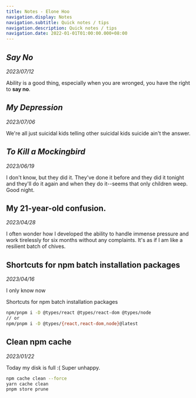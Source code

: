 ```yaml
---
title: Notes - Elone Hoo
navigation.display: Notes
navigation.subtitle: Quick notes / tips
navigation.description: Quick notes / tips
navigation.date: 2022-01-01T01:00:00.000+08:00
---
```


<article>

## *Say No*

_2023/07/12_

Ability is a good thing, especially when you are wronged, you have the right to **say no**.

</article>

<article>

## *My Depression*

_2023/07/06_

We're all just suicidal kids telling other suicidal kids suicide ain't the answer.
</article>

<article>

## *To Kill a Mockingbird*

_2023/06/19_

I don't know, but they did it. They've done it before and they did it tonight and they'll do it again and when they do it--seems that only children weep. Good night.
</article>

<article>

## My 21-year-old confusion.

_2023/04/28_

I often wonder how I developed the ability to handle immense pressure and work tirelessly for six months without any complaints. It's as if I am like a resilient batch of chives.

</article>

<article>

## Shortcuts for npm batch installation packages

_2023/04/16_

I only know now

Shortcuts for npm batch installation packages

```bash
npm/pnpm i -D @types/react @types/react-dom @types/node
// or
npm/pnpm i -D @types/{react,react-dom,node}@latest
```

</article>

<article>

## Clean npm cache

_2023/01/22_

Today my disk is full :( Super unhappy.

```bash
npm cache clean --force
yarn cache clean
pnpm store prune
```

</article>
